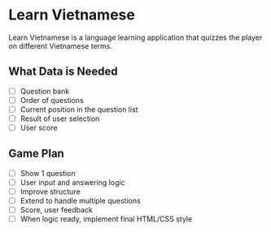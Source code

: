 # Learn Vietnamese
Learn Vietnamese is a language learning application that quizzes the player on different Vietnamese terms.

## What Data is Needed
- [ ] Question bank
- [ ] Order of questions
- [ ] Current position in the question list
- [ ] Result of user selection
- [ ] User score

## Game Plan
- [ ] Show 1 question
- [ ] User input and answering logic
- [ ] Improve structure
- [ ] Extend to handle multiple questions
- [ ] Score, user feedback
- [ ] When logic ready, implement final HTML/CSS style

